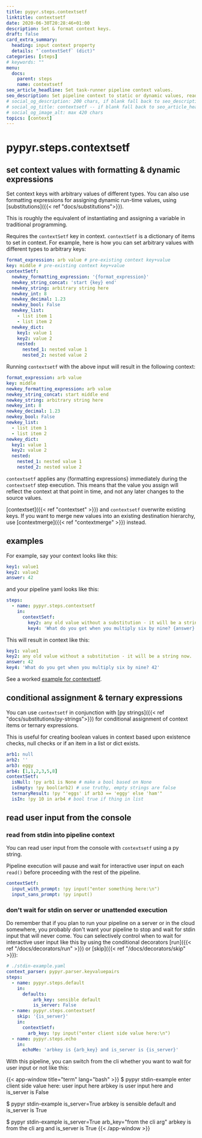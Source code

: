 ```yaml
---
title: pypyr.steps.contextsetf
linktitle: contextsetf
date: 2020-06-30T20:28:46+01:00
description: Set & format context keys.
draft: false
card_extra_summary:
  heading: input context property
  details: "`contextSetf` (dict)"
categories: [steps]
# keywords: ""
menu:
  docs:
    parent: steps
    name: contextsetf
seo_article_headline: Set task-runner pipeline context values.
seo_description: Set pipeline context to static or dynamic values, read interactive user input from stdin & use formatting expressions.
# social_og_description: 200 chars, if blank fall back to seo_description then description
# social_og_title: contextsetf -- if blank fall back to seo_article_headline > .Title. Max 70 chars
# social_og_image_alt: max 420 chars
topics: [context]
---
```

# pypyr.steps.contextsetf
## set context values with formatting & dynamic expressions
Set context keys with arbitrary values of different types. You can 
also use formatting expressions for assigning dynamic run-time values, using 
[substitutions]({{< ref "docs/substitutions">}}).

This is roughly the equivalent of instantiating and assigning a variable in 
traditional programming.

Requires the `contextSetf` key in context. `contextSetf` is a dictionary of
items to set in context. For example, here is how you can set arbitrary values
with different types to arbitrary keys:

```yaml
format_expression: arb value # pre-existing context key+value
key: middle # pre-existing context key+value
contextSetf:
  newkey_formatting_expression: '{format_expression}'
  newkey_string_concat: 'start {key} end'
  newkey_string: arbitrary string here
  newkey_int: 8
  newkey_decimal: 1.23
  newkey_bool: False
  newkey_list: 
    - list item 1
    - list item 2
  newkey_dict:
    key1: value 1
    key2: value 2
    nested: 
      nested_1: nested value 1
      nested_2: nested value 2
```

Running `contextsetf` with the above input will result in the following context:

```yaml
format_expression: arb value
key: middle
newkey_formatting_expression: arb value
newkey_string_concat: start middle end
newkey_string: arbitrary string here
newkey_int: 8
newkey_decimal: 1.23
newkey_bool: False
newkey_list: 
  - list item 1
  - list item 2
newkey_dict:
  key1: value 1
  key2: value 2
  nested: 
    nested_1: nested value 1
    nested_2: nested value 2
```

`contextsetf` applies any {formatting expressions} immediately during the 
`contextsetf` step execution. This means that the value you assign will
reflect the context at that point in time, and not any later changes to the 
source values.

[contextset]({{< ref "contextset" >}}) and `contextsetf` overwrite existing 
keys. If you want to merge new values into an existing destination hierarchy,
use [contextmerge]({{< ref "contextmerge" >}}) instead.

## examples
For example, say your context looks like this:

```yaml
key1: value1
key2: value2
answer: 42
```

and your pipeline yaml looks like this:

```yaml
steps:
  - name: pypyr.steps.contextsetf
    in:
      contextSetf:
        key2: any old value without a substitution - it will be a string now.
        key4: 'What do you get when you multiply six by nine? {answer}'
```

This will result in context like this:

```yaml
key1: value1
key2: any old value without a substitution - it will be a string now.
answer: 42
key4: 'What do you get when you multiply six by nine? 42'
```

See a worked [example for contextsetf](https://github.com/pypyr/pypyr-example/tree/master/pipelines/contextset.yaml).

## conditional assignment & ternary expressions
You can use `contextsetf` in conjunction with [py strings]({{< ref "docs/substitutions/py-strings">}})
for conditional assignment of context items or ternary expressions.

This is useful for creating boolean values in context based upon existence 
checks, null checks or if an item in a list or dict exists.

```yaml
arb1: null
arb2: ''
arb3: eggy
arb4: [1,1,2,3,5,8]
contextSetf:
  isNull: !py arb1 is None # make a bool based on None
  isEmpty: !py bool(arb2) # use truthy, empty strings are false
  ternaryResult: !py "'eggs' if arb3 == 'eggy' else 'ham'"
  isIn: !py 10 in arb4 # bool true if thing in list
```

## read user input from the console
### read from stdin into pipeline context
You can read user input from the console with `contextsetf` using a py string.

Pipeline execution will pause and wait for interactive user input on each 
`read()` before proceeding with the rest of the pipeline.

```yaml
contextSetf:
  input_with_prompt: !py input("enter something here:\n")
  input_sans_prompt: !py input()
```

### don't wait for stdin on server or unattended execution
Do remember that if you plan to run your pipeline on a server or in the cloud
somewhere, you probably don't want your pipeline to stop and wait for stdin
input that will never come. You can selectively control when to wait for 
interactive user input like this by using the conditional decorators 
[run]({{< ref "/docs/decorators/run" >}}) or 
[skip]({{< ref "/docs/decorators/skip" >}}):

```yaml
# ./stdin-example.yaml
context_parser: pypyr.parser.keyvaluepairs
steps:
  - name: pypyr.steps.default
    in:
      defaults:
          arb_key: sensible default
          is_server: False
  - name: pypyr.steps.contextsetf
    skip: '{is_server}'
    in:
      contextSetf:
        arb_key: !py input("enter client side value here:\n")
  - name: pypyr.steps.echo
    in:
      echoMe: 'arbkey is {arb_key} and is_server is {is_server}'
```

With this pipeline, you can switch from the cli whether you want to wait for 
user input or not like this:

{{< app-window title="term" lang="bash" >}}
$ pypyr stdin-example
enter client side value here:
user input here
arbkey is user input here and is_server is False

$ pypyr stdin-example is_server=True
arbkey is sensible default and is_server is True

$ pypyr stdin-example is_server=True arb_key="from the cli arg"
arbkey is from the cli arg and is_server is True
{{< /app-window >}}
